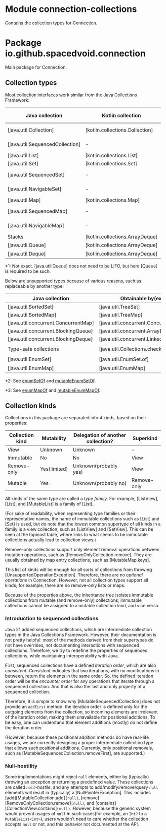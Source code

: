 # Module connection-collections

Contains the collection types for Connection.

# Package io.github.spacedvoid.connection

Main package for Connection.

## Collection types

Most collection interfaces work similar from the Java Collections Framework:

| Java collection                 | Kotlin collection               | Corresponding Connection type                  |
|---------------------------------|---------------------------------|------------------------------------------------|
| [java.util.Collection]          | [kotlin.collections.Collection] | [Collection][CollectionView]                   |
| [java.util.SequencedCollection] | -                               | [SequencedCollection][SequencedCollectionView] |
| [java.util.List]                | [kotlin.collections.List]       | [List][ListView]                               |
| [java.util.Set]                 | [kotlin.collections.Set]        | [Set][SetView]                                 |
| [java.util.SequencedSet]        | -                               | [SequencedSet][SequencedSetView]               |
| [java.util.NavigableSet]        | -                               | [NavigableSet][NavigableSetView]               |
| [java.util.Map]                 | [kotlin.collections.Map]        | [Map][MapView]                                 |
| [java.util.SequencedMap]        | -                               | [SequencedMap][SequencedMapView]               |
| [java.util.NavigableMap]        | -                               | [NavigableMap][NavigableMapView]               |
| Stacks                          | [kotlin.collections.ArrayDeque] | [Stack]                                        |
| [java.util.Queue]               | [kotlin.collections.ArrayDeque] | [Queue]<sup>1</sup>                            |
| [java.util.Deque]               | [kotlin.collections.ArrayDeque] | [Deque]                                        |

*1: Not exact. [java.util.Queue] does not need to be LIFO, but here [Queue] is required to be such.

Below are unsupported types because of various reasons, such as replaceable by another type:

| Java collection                      | Obtainable by(example)                     | Obtainable by in Connection(example)                                             |
|--------------------------------------|--------------------------------------------|----------------------------------------------------------------------------------|
| [java.util.SortedSet]                | [java.util.TreeSet]                        | `TreeSet().asMutableConnection()`                                                |
| [java.util.SortedMap]                | [java.util.TreeMap]                        | `TreeMap().asMutableConnection()`                                                |
| [java.util.concurrent.ConcurrentMap] | [java.util.concurrent.ConcurrentHashMap]   | `ConcurrentHashMap().asMutableConnection()`                                      |
| [java.util.concurrent.BlockingQueue] | [java.util.concurrent.ArrayBlockingQueue]  | -                                                                                |
| [java.util.concurrent.BlockingDeque] | [java.util.concurrent.LinkedBlockingDeque] | -                                                                                |
| Type-safe collections                | [java.util.Collections.checkedList]        | `Collections.checkedList(ArrayList(), String::class.java).asMutableConnection()` |
| [java.util.EnumSet]                  | [java.util.EnumSet.of]                     | `enumSetOf()`<sup>2</sup>                                                        |
| [java.util.EnumMap]                  | [java.util.EnumMap]                        | `enumMapOf()`<sup>3</sup>                                                        |

*2: See <a href="../../connection-api/io.github.spacedvoid.connection/enum-set-of.html">enumSetOf</a>
and <a href="../../connection-api/io.github.spacedvoid.connection/mutable-enum-set-of.html">mutableEnumSetOf</a>.

*3: See <a href="../../connection-api/io.github.spacedvoid.connection/enum-map-of.html">enumMapOf</a>
and <a href="../../connection-api/io.github.spacedvoid.connection/mutable-enum-map-of.html">mutableEnumMapOf</a>.

## Collection kinds

Collections in this package are separated into 4 kinds, based on their properties:

| Collection kind | Mutability   | Delegation of another collection? | Superkind   |
|-----------------|--------------|-----------------------------------|-------------|
| View            | Unknown      | Unknown                           | -           |
| Immutable       | No           | No                                | View        |
| Remove-only     | Yes(limited) | Unknown(probably yes)             | View        |
| Mutable         | Yes          | Unknown(probably no)              | Remove-only |

All kinds of the same type are called a *type family*.
For example, [ListView], [List], and [MutableList] is a family of [List].

(For sake of readability, when representing type families or their representative names, 
the name of immutable collections such as [List] and [Set] is used,
but do note that the lowest common supertype of all kinds in a family is a view collection, such as [ListView] and [SetView].
This can be seen at the topmost table, where links to what seems to be immutable collections actually lead to collection views.)

Remove-only collections support only element removal operations between mutation operations, such as [RemoveOnlyCollection.remove].
They are usually obtained by map entry collections, such as [MutableMap.keys].

This list of kinds will be enough for all sorts of collections from throwing [UnsupportedOperationException].
Therefore, there are no *optional operations* in Connection.
However, not all collection types support all kinds; for example, there are no remove-only lists or maps.

Because of the properties above, the inheritance tree isolates immutable collections from mutable (and remove-only) collections;
immutable collections cannot be assigned to a mutable collection kind, and vice versa.

### Introduction to sequenced collections

Java 21 added sequenced collections, which are intermediate collection types in the Java Collections Framework.
However, their documentation is not pretty helpful:
most of the methods derived from their supertypes do not have overrides, not documenting interactions with sequenced collections.
Therefore, we try to redefine the properties of sequenced collections, while maintaining interoperability with Java.

First, sequenced collections have a defined *iteration order*, which are also *consistent*.
*Consistent* indicates that two iterations, with no modifications in between, return the elements in the same order.
So, the defined iteration order will be the *encounter order* for any operations that iterate through a sequenced collection.
And that is also the last and only property of a sequenced collection.

Therefore, it is simple to know why [MutableSequencedCollection] does not provide an `addFirst` method:
the iteration order is defined only for the outgoing elements from the collection,
so incoming elements are irrelevant of the iteration order, making them unavailable for positional additions.
To be easy, one can understand that element additions (mostly) do not define the iteration order.

(However, because these positional addition methods do have real-life usages,
we are currently designing a proper intermediate collection type that allows such positional additions.
Currently, only positional removals, such as [MutableSequencedCollection.removeFirst], are supported.)

### Null-hostility

Some implementations might reject `null` elements, either by (typically) throwing an exception or returning a predefined value.
These collections are called *`null`-hostile*, and any attempts to add/modify/remove/query `null` elements will result in (typically) a [NullPointerException].
This includes [add][MutableCollection.add]`(null)`, [remove][RemoveOnlyCollection.remove]`(null)`, and [contains][CollectionView.contains]`(null)`.
However, because the generic system would prevent usages of `null` in such cases(for example, an `Int?` to a `MutableList<Int>`),
users wouldn't need to care whether the collection accepts `null` or not, and this behavior not documented at the API.
